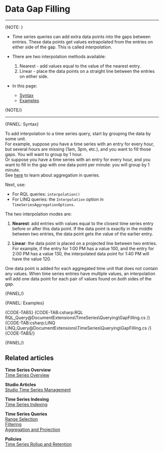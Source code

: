 ﻿# Data Gap Filling

---

{NOTE: }

* Time series queries can add extra data points into the gaps between entries. 
  These data points get values extrapolated from the entries on either side of 
  the gap. This is called _interpolation_.  

* There are two interpolation methods available:  
  1. Nearest - add values equal to the value of the nearest entry.  
  2. Linear - place the data points on a straight line between the entries on 
     either side.  

* In this page:  
  * [Syntax](../../../document-extensions/timeseries/querying/gap-filling#syntax)  
  * [Examples](../../../document-extensions/timeseries/querying/gap-filling#examples)  

{NOTE/}

---

{PANEL: Syntax}

To add interpolation to a time series query, start by grouping the data by some 
unit.  
For example, suppose you have a time series with an entry for every hour, 
but several hours are missing (1am, 3pm, etc.), and you want to fill those 
gaps. You will want to group by 1 hour.  
Or suppose you have a time series with an entry for every hour, and you want to 
fill in the gap with one data point per minute: you will group by 1 minute.  
See [here](../../../document-extensions/timeseries/querying/aggregation-and-projections) 
to learn about aggregation in queries.  

Next, use:  

* For RQL queries: `interpolation()`  
* For LINQ queries: the `Interpolation` option in `TimeSeriesAggregationOptions`.  

The two interpolation modes are:  

1. **Nearest**: add entries with values equal to the closest time series entry 
before or after this data point. If the data point is exactly in the middle 
between two entries, the data point gets the value of the earlier entry.  

2. **Linear**: the data point is placed on a projected line between two entries. 
For example, if the entry for 1:00 PM has a value 100, and the entry for 2:00 PM 
has a value 130, the interpolated data point for 1:40 PM will have the value 120.  

One data point is added for each aggregated time unit that does not contain any 
values. When time series entries have multiple values, an interpolation will add 
one data point for each pair of values found on *both* sides of the gap.  

{PANEL/}

{PANEL: Examples}

{CODE-TABS}
{CODE-TAB:csharp:RQL RQL_Query@DocumentExtensions\TimeSeries\Querying\GapFilling.cs /}
{CODE-TAB:csharp:LINQ LINQ_Query@DocumentExtensions\TimeSeries\Querying\GapFilling.cs /}
{CODE-TABS/}

{PANEL/}

## Related articles

**Time Series Overview**  
[Time Series Overview](../../../document-extensions/timeseries/overview)  

**Studio Articles**  
[Studio Time Series Management](../../../studio/database/document-extensions/time-series)  

**Time Series Indexing**  
[Time Series Indexing](../../../document-extensions/timeseries/indexing)  

**Time Series Queries**  
[Range Selection](../../../document-extensions/timeseries/querying/choosing-query-range)  
[Filtering](../../../document-extensions/timeseries/querying/filtering)  
[Aggregation and Projection](../../../document-extensions/timeseries/querying/aggregation-and-projections)  

**Policies**  
[Time Series Rollup and Retention](../../../document-extensions/timeseries/rollup-and-retention)  
